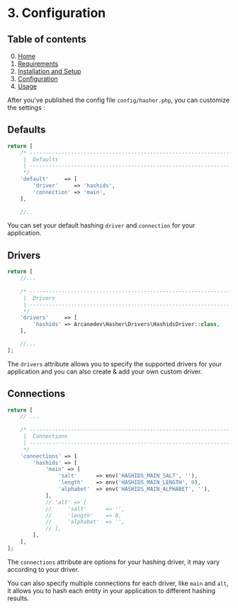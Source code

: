 # 3. Configuration

## Table of contents

0. [Home](0-Home.md)
1. [Requirements](1-Requirements.md)
2. [Installation and Setup](2-Installation-and-Setup.md)
3. [Configuration](3-Configuration.md)
4. [Usage](4-Usage.md)

After you've published the config file `config/hasher.php`, you can customize the settings :

## Defaults

```php
return [
    /* ------------------------------------------------------------------------------------------------
     |  Defaults
     | ------------------------------------------------------------------------------------------------
     */
    'default'     => [
        'driver'     => 'hashids',
        'connection' => 'main',
    ],
    
    //..
```

You can set your default hashing `driver` and `connection` for your application.

## Drivers

```php
return [
    //...
    
    /* ------------------------------------------------------------------------------------------------
     |  Drivers
     | ------------------------------------------------------------------------------------------------
     */
    'drivers'     => [
        'hashids' => Arcanedev\Hasher\Drivers\HashidsDriver::class,
    ],

    //...
];
```

The `drivers` attribute allows you to specify the supported drivers for your application and you can also create & add your own custom driver.  

## Connections

```php
return [
    // ...
    
    /* ------------------------------------------------------------------------------------------------
     |  Connections
     | ------------------------------------------------------------------------------------------------
     */
    'connections' => [
        'hashids' => [
            'main' => [
                'salt'      => env('HASHIDS_MAIN_SALT', ''),
                'length'    => env('HASHIDS_MAIN_LENGTH', 0),
                'alphabet'  => env('HASHIDS_MAIN_ALPHABET', ''),
            ],
            // 'alt' => [
            //     'salt'      => '',
            //     'length'    => 0,
            //     'alphabet'  => '',
            // ],
        ],
    ],
];
```

The `connections` attribute are options for your hashing driver, it may vary according to your driver.

You can also specify multiple connections for each driver, like `main` and `alt`, it allows you to hash each entity in your application to different hashing results.
